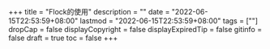 +++
title = "Flock的使用"
description = ""
date = "2022-06-15T22:53:59+08:00"
lastmod = "2022-06-15T22:53:59+08:00"
tags = [""]
dropCap = false
displayCopyright = false
displayExpiredTip = false
gitinfo = false
draft = true
toc = false
+++
